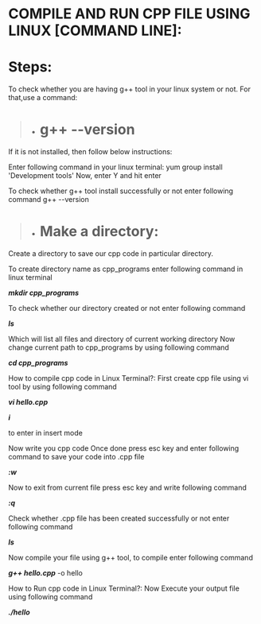 # COMPILE AND RUN CPP FILE USING LINUX [COMMAND LINE]:
# Steps:
To check whether you are having g++ tool in your linux system or not. For that,use a command:

> + # **g++ --version**

If it is not installed, then follow below instructions:

Enter following command in your linux terminal:
yum group install 'Development tools' 
Now, enter Y and hit enter

To check whether g++ tool install successfully or not enter following command
g++ --version


> + # **Make a directory:**

Create a directory to save our cpp code in particular directory.

To create directory name as cpp_programs enter following command in linux terminal

***mkdir cpp_programs***

To check whether our directory created or not enter following command

***ls***

Which will list all files and directory of current working directory
Now change current path to cpp_programs by using following command

***cd cpp_programs***



How to compile cpp code in Linux Terminal?:
First create cpp file using vi tool by using following command

***vi hello.cpp***

***i***

 to enter in insert mode

Now write you cpp code
Once done press esc key and enter following command to save your code into .cpp file

***:w***

Now to exit from current file press esc key and write following command

***:q***

Check whether .cpp file has been created successfully or not enter following command

***ls***

Now compile your file using g++ tool, to compile enter following command

***g++ hello.cpp***
-o hello

How to Run cpp code in Linux Terminal?:
Now Execute your output file using following command

***./hello***
